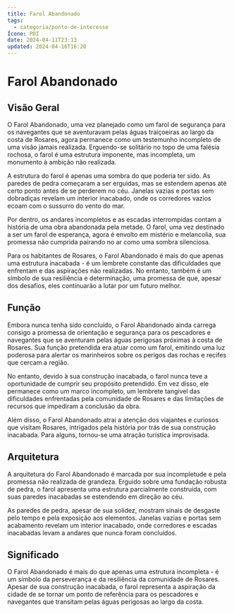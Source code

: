 ```yaml
---
title: Farol Abandonado
tags:
  - categoria/ponto-de-interesse
Ícone: PDI
date: 2024-04-11T23:13
updated: 2024-04-16T16:20
---
```


# Farol Abandonado

## Visão Geral

O Farol Abandonado, uma vez planejado como um farol de segurança para os navegantes que se aventuravam pelas águas traiçoeiras ao largo da costa de Rosares, agora permanece como um testemunho incompleto de uma visão jamais realizada. Erguendo-se solitário no topo de uma falésia rochosa, o farol é uma estrutura imponente, mas incompleta, um monumento à ambição não realizada.

A estrutura do farol é apenas uma sombra do que poderia ter sido. As paredes de pedra começaram a ser erguidas, mas se estendem apenas até certo ponto antes de se perderem no céu. Janelas vazias e portas sem dobradiças revelam um interior inacabado, onde os corredores vazios ecoam com o sussurro do vento do mar.

Por dentro, os andares incompletos e as escadas interrompidas contam a história de uma obra abandonada pela metade. O farol, uma vez destinado a ser um farol de esperança, agora é envolto em mistério e melancolia, sua promessa não cumprida pairando no ar como uma sombra silenciosa.

Para os habitantes de Rosares, o Farol Abandonado é mais do que apenas uma estrutura inacabada - é um lembrete constante das dificuldades que enfrentam e das aspirações não realizadas. No entanto, também é um símbolo de sua resiliência e determinação, uma promessa de que, apesar dos desafios, eles continuarão a lutar por um futuro melhor.

## Função

Embora nunca tenha sido concluído, o Farol Abandonado ainda carrega consigo a promessa de orientação e segurança para os pescadores e navegantes que se aventuram pelas águas perigosas próximas à costa de Rosares. Sua função pretendida era atuar como um farol, emitindo uma luz poderosa para alertar os marinheiros sobre os perigos das rochas e recifes que cercam a região.

No entanto, devido à sua construção inacabada, o farol nunca teve a oportunidade de cumprir seu propósito pretendido. Em vez disso, ele permanece como um marco incompleto, um lembrete tangível das dificuldades enfrentadas pela comunidade de Rosares e das limitações de recursos que impediram a conclusão da obra.

Além disso, o Farol Abandonado atrai a atenção dos viajantes e curiosos que visitam Rosares, intrigados pela história por trás de sua construção inacabada. Para alguns, tornou-se uma atração turística improvisada.

## Arquitetura

A arquitetura do Farol Abandonado é marcada por sua incompletude e pela promessa não realizada de grandeza. Erguido sobre uma fundação robusta de pedra, o farol apresenta uma estrutura parcialmente construída, com suas paredes inacabadas se estendendo em direção ao céu.

As paredes de pedra, apesar de sua solidez, mostram sinais de desgaste pelo tempo e pela exposição aos elementos. Janelas vazias e portas sem acabamento revelam um interior inacabado, onde corredores e escadas inacabadas levam a andares que nunca foram concluídos.

## Significado

O Farol Abandonado é mais do que apenas uma estrutura incompleta - é um símbolo da perseverança e da resiliência da comunidade de Rosares. Apesar de sua construção inacabada, o farol representa a aspiração da cidade de se tornar um ponto de referência para os pescadores e navegantes que transitam pelas águas perigosas ao largo da costa.
